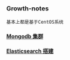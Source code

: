 ### Growth-notes

    基本上都是基于CentOS系统

#### [Mongodb 集群](https://github.com/cavacn/Growth-notes/issues/1)

#### [Elasticsearch 搭建](https://github.com/cavacn/Growth-notes/issues/2)
